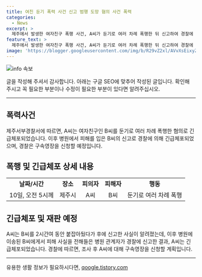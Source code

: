 ```yaml
---
title: 여친 둔기 폭력 사건 신고 범행 도망 혐의 사건 폭력
categories:
  - News
excerpt: >
  제주에서 발생한 여자친구 폭행 사건, A씨가 둔기로 여러 차례 폭행한 뒤 신고하여 경찰에 붙잡힌 사실이 밝혀졌다. A씨는 피해자를 2시간 동안 붙잡아두고 머리를 다쳤다는 신고를 하였으나, 피해자는 실제 상황을 병원 관계자에게 전달하여 A씨가 긴급체포되었다. 경찰은 구속영장을 신청할 예정이다. (150자)
feature_text: >
  제주에서 발생한 여자친구 폭행 사건, A씨가 둔기로 여러 차례 폭행한 뒤 신고하여 경찰에 붙잡힌 사실이 밝혀졌다. A씨는 피해자를 2시간 동안 붙잡아두고 머리를 다쳤다는 신고를 하였으나, 피해자는 실제 상황을 병원 관계자에게 전달하여 A씨가 긴급체포되었다. 경찰은 구속영장을 신청할 예정이다. (150자)
image: 'https://blogger.googleusercontent.com/img/b/R29vZ2xl/AVvXsEixyZcFfHzMRdzZMjFBmAUKJYCLCGyLL1o632UiGVXcaFdKo_bkvkuCioo0uUKlGfBVcT3P84aROyZIXSBEx3Aw5nCQ3pTgDom1WDC4m8eifvWiAmWEEVb4x6G_l8C0QH225ldMjyaFvpxGEBGNO37VmDTDMHGhJPq73UglMfDca1-0aw/s1600/blogspot.png'
---
```


<p><img src="https://blogger.googleusercontent.com/img/b/R29vZ2xl/AVvXsEixyZcFfHzMRdzZMjFBmAUKJYCLCGyLL1o632UiGVXcaFdKo_bkvkuCioo0uUKlGfBVcT3P84aROyZIXSBEx3Aw5nCQ3pTgDom1WDC4m8eifvWiAmWEEVb4x6G_l8C0QH225ldMjyaFvpxGEBGNO37VmDTDMHGhJPq73UglMfDca1-0aw/s1600/blogspot.png" alt="info 속보" /></p>

<p>글을 작성해 주셔서 감사합니다. 아래는 구글 SEO에 맞추어 작성된 글입니다. 확인해 주시고 꼭 필요한 부분이나 수정이 필요한 부분이 있다면 알려주십시오.</p>

<hr />

<h2 data-ke-size="size26">폭력사건</h2>

<p data-ke-size="size16">제주서부경찰서에 따르면, A씨는 여자친구인 B씨를 둔기로 여러 차례 폭행한 혐의로 긴급체포되었습니다. 이후 병원에서 피해를 입은 B씨의 신고로 경찰에 의해 긴급체포되었으며, 경찰은 구속영장을 신청할 예정입니다.</p>

<h2 data-ke-size="size26">폭행 및 긴급체포 상세 내용</h2>

<table>
  <tr>
    <td style="text-align: center; height: 17px;"><b>날짜/시간</b></td>
    <td style="text-align: center; height: 17px;"><b>장소</b></td>
    <td style="text-align: center; height: 17px;"><b>피의자</b></td>
    <td style="text-align: center; height: 17px;"><b>피해자</b></td>
    <td style="text-align: center; height: 17px;"><b>행동</b></td>
  </tr>
  <tr>
    <td style="text-align: center; height: 17px;">10일, 오전 5시께</td>
    <td style="text-align: center; height: 17px;">제주시</td>
    <td style="text-align: center; height: 17px;">A씨</td>
    <td style="text-align: center; height: 17px;">B씨</td>
    <td style="text-align: center; height: 17px;">둔기로 여러 차례 폭행</td>
  </tr>
</table>

<h2 data-ke-size="size26">긴급체포 및 재판 예정</h2>

<p data-ke-size="size16">A씨는 B씨를 2시간여 동안 붙잡아뒀다가 후에 신고한 사실이 알려졌는데, 이후 병원에 이송된 B씨에게서 피해 사실을 전해들은 병원 관계자가 경찰에 신고한 결과, A씨는 긴급체포되었습니다. 경찰에 따르면, 조사 후 A씨에 대해 구속영장을 신청할 계획입니다.</p>

<hr />
유용한 생활 정보가 필요하시다면, <a href="https://qoogle.tistory.com" rel="dofollow">qoogle.tistory.com</a>


